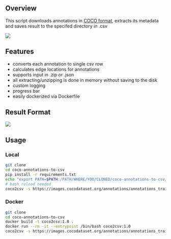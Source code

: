 ## Overview
This script downloads annotations in [COCO format](https://cocodataset.org/#format-data), extracts its metadata and saves result to the specifed directory in .csv

[<img src="https://cocodataset.org/images/detection-splash.png">](https://cocodataset.org/#detection-2019)

## Features
- converts each annotation to single csv row
- calculates edge locations for annotations
- supports input in .zip or .json
- all extracting/unzipping is done in memory without saving to the disk
- custom logging
- progress bar
- easily dockerized via Dockerfile



## Result Format
<img src="https://i.postimg.cc/MGxBcLjR/result-CSV.png">

## Usage
### Local
```bash
git clone 
cd coco-annotations-to-csv
pip install -r requirements.txt
echo "export PATH=$PATH:/PATH/WHERE/YOU/CLONED/coco-annotations-to-csv/" >> $HOME/.bashrc 
# bash reload needed
coco2csv -s https://images.cocodataset.org/annotations/annotations_trainval2017.zip -d ~/Downloads
```
### Docker
```bash
git clone 
cd coco-annotations-to-csv
docker build -t coco2csv:1.0 .
docker run --rm -it --entrypoint /bin/bash coco2csv:1.0
coco2csv -s https://images.cocodataset.org/annotations/annotations_trainval2017.zip -d ~/Downloads
```
